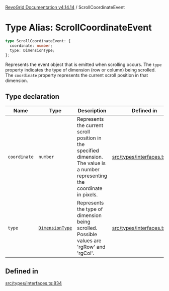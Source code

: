 [RevoGrid Documentation v4.14.14](README.md) / ScrollCoordinateEvent

# Type Alias: ScrollCoordinateEvent

```ts
type ScrollCoordinateEvent: {
  coordinate: number;
  type: DimensionType;
};
```

Represents the event object that is emitted when scrolling occurs.
The `type` property indicates the type of dimension (row or column) being scrolled.
The `coordinate` property represents the current scroll position in that dimension.

## Type declaration

| Name | Type | Description | Defined in |
| ------ | ------ | ------ | ------ |
| `coordinate` | `number` | Represents the current scroll position in the specified dimension. The value is a number representing the coordinate in pixels. | [src/types/interfaces.ts:845](https://github.com/revolist/revogrid/blob/fdfe81f10fb07db00151f14190ac038aded766a8/src/types/interfaces.ts#L845) |
| `type` | [`DimensionType`](TypeAlias.DimensionType.md) | Represents the type of dimension being scrolled. Possible values are 'rgRow' and 'rgCol'. | [src/types/interfaces.ts:839](https://github.com/revolist/revogrid/blob/fdfe81f10fb07db00151f14190ac038aded766a8/src/types/interfaces.ts#L839) |

## Defined in

[src/types/interfaces.ts:834](https://github.com/revolist/revogrid/blob/fdfe81f10fb07db00151f14190ac038aded766a8/src/types/interfaces.ts#L834)
